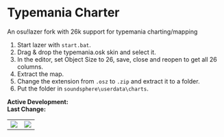 # Typemania Charter
An osu!lazer fork with 26k support for typemania charting/mapping

1. Start lazer with `start.bat`.
2. Drag & drop the typemania.osk skin and select it.
3. In the editor, set Object Size to 26, save, close and reopen to get all 26 columns.
4. Extract the map.
5. Change the extension from `.osz` to `.zip` and extract it to a folder.
6. Put the folder in `soundsphere\userdata\charts`.

**Active Development:** <br>
**Last Change:** <br>

| | |
| :---: | :---: |
| ![](/Screenshots/1-Game.png) | ![](/Screenshots/.png) |
